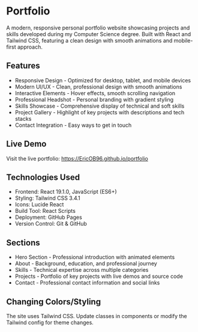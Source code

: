 # Portfolio

A modern, responsive personal portfolio website showcasing projects and skills developed during my Computer Science degree. Built with React and Tailwind CSS, featuring a clean design with smooth animations and mobile-first approach.

## Features

- Responsive Design - Optimized for desktop, tablet, and mobile devices
- Modern UI/UX - Clean, professional design with smooth animations
- Interactive Elements - Hover effects, smooth scrolling navigation
- Professional Headshot - Personal branding with gradient styling
- Skills Showcase - Comprehensive display of technical and soft skills
- Project Gallery - Highlight of key projects with descriptions and tech stacks
- Contact Integration - Easy ways to get in touch

## Live Demo
Visit the live portfolio: https://EricOB96.github.io/portfolio

## Technologies Used

- Frontend: React 19.1.0, JavaScript (ES6+)
- Styling: Tailwind CSS 3.4.1
- Icons: Lucide React
- Build Tool: React Scripts
- Deployment: GitHub Pages
- Version Control: Git & GitHub

## Sections

- Hero Section - Professional introduction with animated elements
- About - Background, education, and professional journey
- Skills - Technical expertise across multiple categories
- Projects - Portfolio of key projects with live demos and source code
- Contact - Professional contact information and social links

## Changing Colors/Styling
The site uses Tailwind CSS. Update classes in components or modify the Tailwind config for theme changes.
